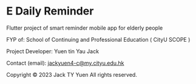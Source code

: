 # E Daily Reminder

Flutter project of smart reminder mobile app for elderly people

FYP of:
School of Continuing and Professional Education ( CityU SCOPE )

Project Developer:
Yuen tin Yau Jack

Contact (email):
jackyuen4-c@my.cityu.edu.hk

Copyright © 2023 Jack TY Yuen All rights reserved.

